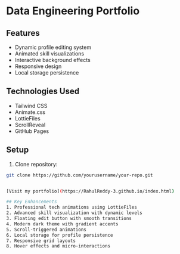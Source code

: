 # Data Engineering Portfolio

## Features
- Dynamic profile editing system
- Animated skill visualizations
- Interactive background effects
- Responsive design
- Local storage persistence

## Technologies Used
- Tailwind CSS
- Animate.css
- LottieFiles
- ScrollReveal
- GitHub Pages

## Setup
1. Clone repository:
```bash
git clone https://github.com/yourusername/your-repo.git


[Visit my portfolio](https://RahulReddy-3.github.io/index.html)

## Key Enhancements
1. Professional tech animations using LottieFiles
2. Advanced skill visualization with dynamic levels
3. Floating edit button with smooth transitions
4. Modern dark theme with gradient accents
5. Scroll-triggered animations
6. Local storage for profile persistence
7. Responsive grid layouts
8. Hover effects and micro-interactions
